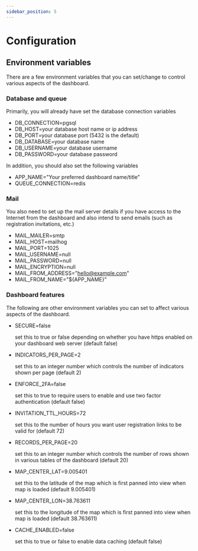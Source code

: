 ```yaml
---
sidebar_position: 5
---
```


# Configuration

## Environment variables
There are a few environment variables that you can set/change to control various aspects of the dashboard.

### Database and queue
Primarily, you will already have set the database connection variables
- DB_CONNECTION=pgsql
- DB_HOST=your database host name or ip address
- DB_PORT=your database port (5432 is the default)
- DB_DATABASE=your database name
- DB_USERNAME=your database username
- DB_PASSWORD=your database password

In addition, you should also set the following variables

- APP_NAME="Your preferred dashboard name/title"
- QUEUE_CONNECTION=redis

### Mail
You also need to set up the mail server details if you have access to the Internet from the dashboard and also intend to send emails (such as registration invitations, etc.)
- MAIL_MAILER=smtp
- MAIL_HOST=mailhog
- MAIL_PORT=1025
- MAIL_USERNAME=null
- MAIL_PASSWORD=null
- MAIL_ENCRYPTION=null
- MAIL_FROM_ADDRESS="hello@example.com"
- MAIL_FROM_NAME="${APP_NAME}"

### Dashboard features
The following are other environment variables you can set to affect various aspects of the dashboard. 
- SECURE=false
    
    set this to true or false depending on whether you have https enabled on your dashboard web server (default false)
- INDICATORS_PER_PAGE=2

    set this to an integer number which controls the number of indicators shown per page (default 2)
- ENFORCE_2FA=false
    
    set this to true to require users to enable and use two factor authentication (default false) 
- INVITATION_TTL_HOURS=72
    
    set this to the number of hours you want user registration links to be valid for (default 72)
- RECORDS_PER_PAGE=20
    
    set this to an integer number which controls the number of rows shown in various tables of the dashboard (default 20)
- MAP_CENTER_LAT=9.005401
    
    set this to the latitude of the map which is first panned into view when map is loaded (default 9.005401)
- MAP_CENTER_LON=38.763611
    
    set this to the longitude of the map which is first panned into view when map is loaded (default 38.763611)
- CACHE_ENABLED=false
    
    set this to true or false to enable data caching (default false)